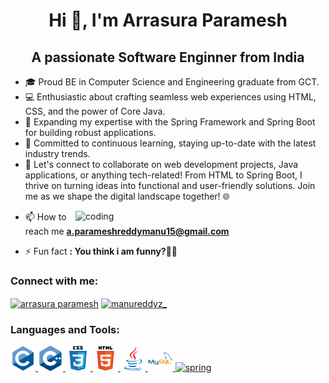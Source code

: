 <h1 align="center">Hi 👋, I'm Arrasura Paramesh</h1>
<h2 align="center">A passionate Software Enginner from India<br></h2>


- 🎓 Proud BE in Computer Science and Engineering graduate from GCT.
- 💻 Enthusiastic about crafting seamless web experiences using HTML, CSS, and the power of Core Java.
- 🌱 Expanding my expertise with the Spring Framework and Spring Boot for building robust applications.
- 🚀 Committed to continuous learning, staying up-to-date with the latest industry trends.
- 🔗 Let's connect to collaborate on web development projects, Java applications, or anything tech-related!
 From HTML to Spring Boot, I thrive on turning ideas into functional and user-friendly solutions. Join me as we shape the digital landscape together! 🌐



<img align="right" alt="coding" width="400" src="https://user-images.githubusercontent.com/55389276/140866485-8fb1c876-9a8f-4d6a-98dc-08c4981eaf70.gif">

- 📫 How to reach me **a.parameshreddymanu15@gmail.com**

- ⚡ Fun fact **: You think i am funny?🫣😂**

<h3 align="left">Connect with me:</h3>
<p align="left">
<a href="https://linkedin.com/in/arrasura paramesh" target="blank"><img align="center" src="https://raw.githubusercontent.com/rahuldkjain/github-profile-readme-generator/master/src/images/icons/Social/linked-in-alt.svg" alt="arrasura paramesh" height="30" width="40" /></a>
<a href="https://instagram.com/manureddyz_" target="blank"><img align="center" src="https://raw.githubusercontent.com/rahuldkjain/github-profile-readme-generator/master/src/images/icons/Social/instagram.svg" alt="manureddyz_" height="30" width="40" /></a>
</p>

<h3 align="left">Languages and Tools:</h3>
<p align="left"> <a href="https://www.cprogramming.com/" target="_blank" rel="noreferrer"> <img src="https://raw.githubusercontent.com/devicons/devicon/master/icons/c/c-original.svg" alt="c" width="40" height="40"/> </a> <a href="https://www.w3schools.com/cpp/" target="_blank" rel="noreferrer"> <img src="https://raw.githubusercontent.com/devicons/devicon/master/icons/cplusplus/cplusplus-original.svg" alt="cplusplus" width="40" height="40"/> </a> <a href="https://www.w3schools.com/css/" target="_blank" rel="noreferrer"> <img src="https://raw.githubusercontent.com/devicons/devicon/master/icons/css3/css3-original-wordmark.svg" alt="css3" width="40" height="40"/> </a> <a href="https://www.w3.org/html/" target="_blank" rel="noreferrer"> <img src="https://raw.githubusercontent.com/devicons/devicon/master/icons/html5/html5-original-wordmark.svg" alt="html5" width="40" height="40"/> </a> <a href="https://www.java.com" target="_blank" rel="noreferrer"> <img src="https://raw.githubusercontent.com/devicons/devicon/master/icons/java/java-original.svg" alt="java" width="40" height="40"/> </a> <a href="https://www.mysql.com/" target="_blank" rel="noreferrer"> <img src="https://raw.githubusercontent.com/devicons/devicon/master/icons/mysql/mysql-original-wordmark.svg" alt="mysql" width="40" height="40"/> </a> <a href="https://spring.io/" target="_blank" rel="noreferrer"> <img src="https://www.vectorlogo.zone/logos/springio/springio-icon.svg" alt="spring" width="40" height="40"/> </a> </p>


